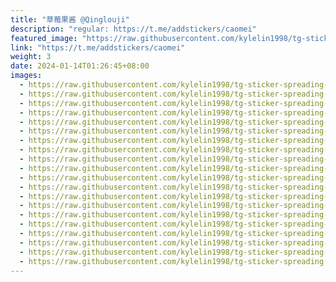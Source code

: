 ```yaml
---
title: "草莓果酱 @Qinglouji"
description: "regular: https://t.me/addstickers/caomei"
featured_image: "https://raw.githubusercontent.com/kylelin1998/tg-sticker-spreading-worldwide-images/main/img/a8ebeec0-553b-4320-8bc9-7553ee6d75a2.jpg"
link: "https://t.me/addstickers/caomei"
weight: 3
date: 2024-01-14T01:26:45+08:00
images:
  - https://raw.githubusercontent.com/kylelin1998/tg-sticker-spreading-worldwide-images/main/img/a8ebeec0-553b-4320-8bc9-7553ee6d75a2.jpg
  - https://raw.githubusercontent.com/kylelin1998/tg-sticker-spreading-worldwide-images/main/img/fb687ef9-a4cf-40da-b377-7253c8dd0bf5.jpg
  - https://raw.githubusercontent.com/kylelin1998/tg-sticker-spreading-worldwide-images/main/img/9e3a92b3-587b-4da8-a050-696f2b945fad.jpg
  - https://raw.githubusercontent.com/kylelin1998/tg-sticker-spreading-worldwide-images/main/img/8a3b71c1-4c40-41b3-9e3b-9c8616b62ea2.jpg
  - https://raw.githubusercontent.com/kylelin1998/tg-sticker-spreading-worldwide-images/main/img/be51f735-1281-4e67-86cc-a340157df9c2.jpg
  - https://raw.githubusercontent.com/kylelin1998/tg-sticker-spreading-worldwide-images/main/img/7be94a92-901c-4ec0-b71b-c414b8e068ab.jpg
  - https://raw.githubusercontent.com/kylelin1998/tg-sticker-spreading-worldwide-images/main/img/94344cff-0a80-4dc2-a91a-d837afc0458e.jpg
  - https://raw.githubusercontent.com/kylelin1998/tg-sticker-spreading-worldwide-images/main/img/3d1b2980-310f-4809-b277-9fbf1af0bafd.jpg
  - https://raw.githubusercontent.com/kylelin1998/tg-sticker-spreading-worldwide-images/main/img/c4b55ce6-7821-4908-b163-9f43278887f0.jpg
  - https://raw.githubusercontent.com/kylelin1998/tg-sticker-spreading-worldwide-images/main/img/156bc781-914f-42c7-be49-a93a28d71dee.jpg
  - https://raw.githubusercontent.com/kylelin1998/tg-sticker-spreading-worldwide-images/main/img/d4ccccf3-1832-452e-b509-03171f57ff8e.jpg
  - https://raw.githubusercontent.com/kylelin1998/tg-sticker-spreading-worldwide-images/main/img/8eee79f9-27fc-4bdf-9e77-399cbdf245e1.jpg
  - https://raw.githubusercontent.com/kylelin1998/tg-sticker-spreading-worldwide-images/main/img/7290bfc1-1f85-48ec-a107-a77e7476c2bb.jpg
  - https://raw.githubusercontent.com/kylelin1998/tg-sticker-spreading-worldwide-images/main/img/474c38a4-9eb1-46f4-939b-ab223943b990.jpg
  - https://raw.githubusercontent.com/kylelin1998/tg-sticker-spreading-worldwide-images/main/img/c6fd21de-820b-4a94-aaff-37542f0f1045.jpg
  - https://raw.githubusercontent.com/kylelin1998/tg-sticker-spreading-worldwide-images/main/img/e7d62a59-e77a-4046-9d2c-c531b906e830.jpg
  - https://raw.githubusercontent.com/kylelin1998/tg-sticker-spreading-worldwide-images/main/img/f86a0adb-4852-4f07-adb4-6d1ae05b5d88.jpg
  - https://raw.githubusercontent.com/kylelin1998/tg-sticker-spreading-worldwide-images/main/img/2e3911d8-9341-47f5-ac63-f9bab62c3056.jpg
  - https://raw.githubusercontent.com/kylelin1998/tg-sticker-spreading-worldwide-images/main/img/a406a951-e80f-4509-8beb-2896862e07a1.jpg
  - https://raw.githubusercontent.com/kylelin1998/tg-sticker-spreading-worldwide-images/main/img/f6df8326-0ea2-461e-b868-9566ceea8ec4.jpg
---
```

